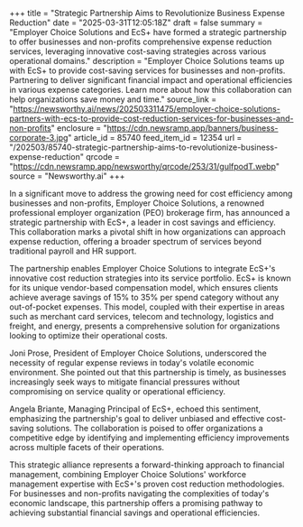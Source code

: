 +++
title = "Strategic Partnership Aims to Revolutionize Business Expense Reduction"
date = "2025-03-31T12:05:18Z"
draft = false
summary = "Employer Choice Solutions and EcS+ have formed a strategic partnership to offer businesses and non-profits comprehensive expense reduction services, leveraging innovative cost-saving strategies across various operational domains."
description = "Employer Choice Solutions teams up with EcS+ to provide cost-saving services for businesses and non-profits. Partnering to deliver significant financial impact and operational efficiencies in various expense categories. Learn more about how this collaboration can help organizations save money and time."
source_link = "https://newsworthy.ai/news/202503311475/employer-choice-solutions-partners-with-ecs-to-provide-cost-reduction-services-for-businesses-and-non-profits"
enclosure = "https://cdn.newsramp.app/banners/business-corporate-3.jpg"
article_id = 85740
feed_item_id = 12354
url = "/202503/85740-strategic-partnership-aims-to-revolutionize-business-expense-reduction"
qrcode = "https://cdn.newsramp.app/newsworthy/qrcode/253/31/gulfpodT.webp"
source = "Newsworthy.ai"
+++

<p>In a significant move to address the growing need for cost efficiency among businesses and non-profits, Employer Choice Solutions, a renowned professional employer organization (PEO) brokerage firm, has announced a strategic partnership with EcS+, a leader in cost savings and efficiency. This collaboration marks a pivotal shift in how organizations can approach expense reduction, offering a broader spectrum of services beyond traditional payroll and HR support.</p><p>The partnership enables Employer Choice Solutions to integrate EcS+'s innovative cost reduction strategies into its service portfolio. EcS+ is known for its unique vendor-based compensation model, which ensures clients achieve average savings of 15% to 35% per spend category without any out-of-pocket expenses. This model, coupled with their expertise in areas such as merchant card services, telecom and technology, logistics and freight, and energy, presents a comprehensive solution for organizations looking to optimize their operational costs.</p><p>Joni Prose, President of Employer Choice Solutions, underscored the necessity of regular expense reviews in today's volatile economic environment. She pointed out that this partnership is timely, as businesses increasingly seek ways to mitigate financial pressures without compromising on service quality or operational efficiency.</p><p>Angela Briante, Managing Principal of EcS+, echoed this sentiment, emphasizing the partnership's goal to deliver unbiased and effective cost-saving solutions. The collaboration is poised to offer organizations a competitive edge by identifying and implementing efficiency improvements across multiple facets of their operations.</p><p>This strategic alliance represents a forward-thinking approach to financial management, combining Employer Choice Solutions' workforce management expertise with EcS+'s proven cost reduction methodologies. For businesses and non-profits navigating the complexities of today's economic landscape, this partnership offers a promising pathway to achieving substantial financial savings and operational efficiencies.</p>